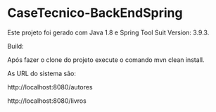 # CaseTecnico-BackEndSpring

Este projeto foi gerado com Java 1.8 e Spring Tool Suit Version: 3.9.3.

Build:

Após fazer o clone do projeto execute o comando mvn clean install.

As URL do sistema são:

http://localhost:8080/autores

http://localhost:8080/livros

